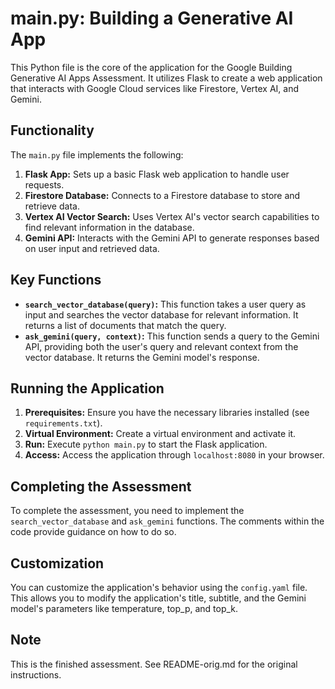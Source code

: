 # main.py: Building a Generative AI App

This Python file is the core of the application for the Google Building Generative AI Apps Assessment. It utilizes Flask to create a web application that interacts with Google Cloud services like Firestore, Vertex AI, and Gemini.

## Functionality

The `main.py` file implements the following:

1. **Flask App:** Sets up a basic Flask web application to handle user requests.
2. **Firestore Database:** Connects to a Firestore database to store and retrieve data.
3. **Vertex AI Vector Search:** Uses Vertex AI's vector search capabilities to find relevant information in the database.
4. **Gemini API:** Interacts with the Gemini API to generate responses based on user input and retrieved data.

## Key Functions

- **`search_vector_database(query)`:** This function takes a user query as input and searches the vector database for relevant information. It returns a list of documents that match the query.
- **`ask_gemini(query, context)`:** This function sends a query to the Gemini API, providing both the user's query and relevant context from the vector database. It returns the Gemini model's response.

## Running the Application

1. **Prerequisites:** Ensure you have the necessary libraries installed (see `requirements.txt`).
2. **Virtual Environment:** Create a virtual environment and activate it.
3. **Run:** Execute `python main.py` to start the Flask application.
4. **Access:** Access the application through `localhost:8080` in your browser.

## Completing the Assessment

To complete the assessment, you need to implement the `search_vector_database` and `ask_gemini` functions. The comments within the code provide guidance on how to do so.

## Customization

You can customize the application's behavior using the `config.yaml` file. This allows you to modify the application's title, subtitle, and the Gemini model's parameters like temperature, top_p, and top_k.

## Note

This is the finished assessment.  See README-orig.md for the original instructions.

